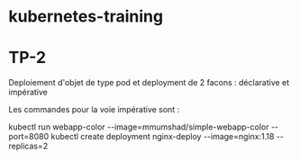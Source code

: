 # kubernetes-training
# TP-2

Deploiement d'objet de type pod et deployment de 2 facons : déclarative et impérative

Les commandes pour la voie impérative sont :

kubectl run webapp-color --image=mmumshad/simple-webapp-color --port=8080
kubectl create deployment nginx-deploy --image=nginx:1.18 --replicas=2

